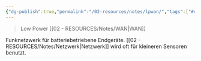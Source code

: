 ```yaml
---
{"dg-publish":true,"permalink":"/02-resources/notes/lpwan/","tags":["#netzwerk"],"noteIcon":"","updated":"2025-08-26T16:35:05.658+02:00"}
---
```


> Low Power [[02 - RESOURCES/Notes/WAN\|WAN]]

Funknetzwerk für batteriebetriebene Endgeräte. [[02 - RESOURCES/Notes/Netzwerk\|Netzwerk]] wird oft für kleineren Sensoren benutzt.